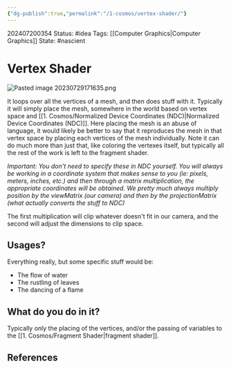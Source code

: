 ```yaml
---
{"dg-publish":true,"permalink":"/1-cosmos/vertex-shader/"}
---
```


202407200354
Status: #idea
Tags: [[Computer Graphics\|Computer Graphics]]
State: #nascient
# Vertex Shader

![Pasted image 20230729171635.png](/img/user/The%20Vault/Media/Pasted%20image%2020230729171635.png)

It loops over all the vertices of a mesh, and then does stuff with it. Typically it will simply place the mesh, somewhere in the world based on vertex space and [[1. Cosmos/Normalized Device Coordinates (NDC)\|Normalized Device Coordinates (NDC)]]. Here placing the mesh is an abuse of language, it would likely be better to say that it reproduces the mesh in that vertex space by placing each vertices of the mesh individually. Note it can do much more than just that, like coloring the vertexes itself, but typically all the rest of the work is left to the fragment shader.

*Important: You don't need to specify these in NDC yourself. You will always be working in a coordinate system that makes sense to you (ie: pixels, meters, inches, etc.) and then through a matrix multiplication, the appropriate coordinates will be obtained. We pretty much always multiply position by the viewMatrix (our camera) and then by the projectionMatrix (what actually converts the stuff to NDC)*

The first multiplication will clip whatever doesn't fit in our camera, and the second will adjust the dimensions to clip space.

## Usages?
Everything really, but some specific stuff would be:
- The flow of water
- The rustling of leaves
- The dancing of a flame

## What do you do in it?
Typically only the placing of the vertices, and/or the passing of variables to the [[1. Cosmos/Fragment Shader\|fragment shader]].



## References
